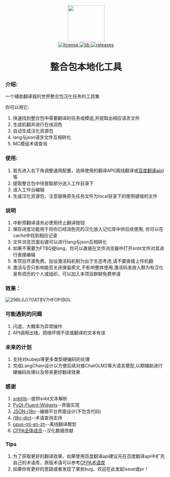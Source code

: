 <div align="center">
  <img width="115" height="115" src="https://i.postimg.cc/FzQGyDgr/logo.png">
</div>
<div align="center">
    <a href="https://github.com/XDawned/ModpackLocalizationTools/blob/main/LICENSE">
 <img src="https://img.shields.io/github/license/mashape/apistatus.svg" alt="license">
    </a>
    <a href="https://github.com/Tryanks/python-snbtlib">
        <img src="https://img.shields.io/badge/lib-snbtlib-brightgreen" alt="lib">
    </a>
    <a href="https://github.com/XDawned/ModpackLocalizationTools/releases/tag/v1.0.0">
        <img src="https://img.shields.io/badge/releases-1.0-blue" alt="releases">
    </a>

# 整合包本地化工具
</div>

### 介绍:

一个辅助翻译我的世界整合包汉化任务的工具集

你可以用它:
1. 快速找到整合包中需要翻译的任务或模组,并提取出相应语言文件
2. 生成机翻并进行在线润色
3. 自动生成汉化资源包
4. lang与json语言文件互相转化
5. MC模组术语查询
### 使用:
1. 首先进入右下角调整通用配置，选择使用的翻译API(离线翻译或[百度翻译api](bce.baidu.com))等
2. 提取整合包中待提取部分送入工作目录下
3. 进入工作台编辑
4. 生成汉化资源包，注意替换原先任务文件为local目录下的使用键值的文件
### 说明
1. 中断预翻译请务必使用终止翻译按钮
2. 保存进度功能用于将你已经润色完的汉化放入记忆库中供后续使用, 你可以在cache中找到相应记录
3. 文件浏览页面右键可以进行lang与json互相转化
4. 如果不需要为FTBQ提lang，你可以直接在文件浏览器中打开snbt文件对其进行直接编辑
5. 本项目开源免费。加设激活码机制为出于生态考虑,请不要直接上传机翻
6. 激活与否只影响能否关闭保留原文,不影响整体使用,激活码发放人群为有汉化发布资历的个人或组织，可以加入本项目群聊免费申请
### 效果：
![29BL(U}7()AT$V7HFOP(BGL](https://github.com/XDawned/ModpackLocalizationTools/assets/96915192/c43ec8fe-b0da-466f-be98-60299b03a76e)


### 可能遇到的问题
1. 闪退，大概率为异常操作
2. API调用出错，网络环境不佳或翻译的文本有误

### 未来的计划
1. 支持对kubejs等更多类型硬编码的处理
2. 完成LangChain设计以方便后续对接ChatGLM2等大语言模型,以期辅助进行硬编码处理以及带来更好翻译效果
### 感谢
1. [snbtlib](https://github.com/Tryanks/python-snbtlib)--提供snbt文本解析
2. [PyQt-Fluent-Widgets](https://github.com/zhiyiYo/PyQt-Fluent-Widgets)--界面实现
3. [JSON-i18n](https://github.com/MonianHello/JSON-i18n)--编辑平台界面设计(不包含代码)
4. [i18n-dict](https://github.com/CFPATools/i18n-dict)--术语查询支持
5. [opus-mt-en-zh](https://huggingface.co/Helsinki-NLP/opus-mt-en-zh)--离线翻译模型
6. [CFPA全体成员](https://cfpa.site/)--汉化数据贡献
### Tips
1. 为了获取更好的翻译效果，如果使用百度翻译api建议先在百度翻译api中扩充自己的术语库，原版术语可以参考[CFPA术语库](https://github.com/CFPAOrg/Glossary)
2. 如果你有更好的思路或者发现了某些bug，欢迎在此发起issue或pr！

